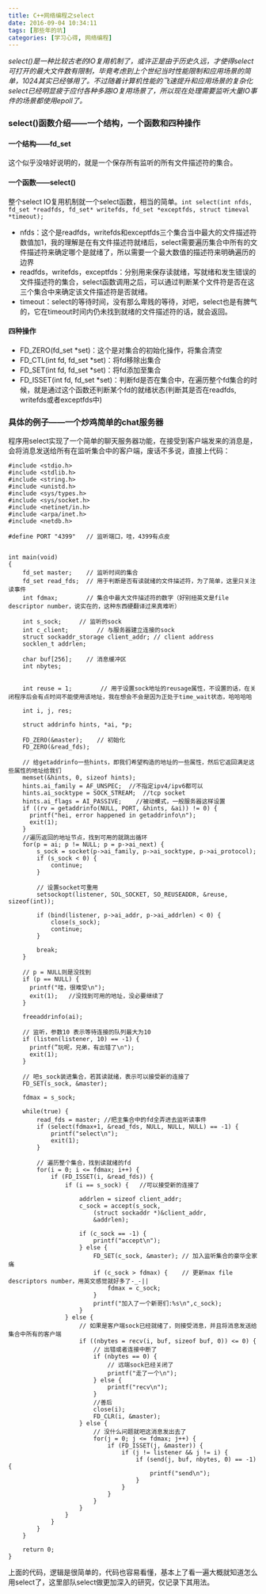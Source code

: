 ```yaml
---
title: C++网络编程之select
date: 2016-09-04 10:34:11
tags: [那些年的坑]
categories: [学习心得, 网络编程]
---
```

*select()是一种比较古老的IO复用机制了，或许正是由于历史久远，才使得select可打开的最大文件数有限制，毕竟考虑到上个世纪当时性能限制和应用场景的简单，1024其实已经够用了。不过随着计算机性能的飞速提升和应用场景的复杂化
select已经明显疲于应付各种多路IO复用场景了，所以现在处理需要监听大量IO事件的场景都使用epoll了。*

### select()函数介绍——一个结构，一个函数和四种操作

#### 一个结构——fd_set
这个似乎没啥好说明的，就是一个保存所有监听的所有文件描述符的集合。

#### 一个函数——select()
整个select IO复用机制就一个select函数，相当的简单。`int select(int nfds, fd_set *readfds, fd_set* writefds, fd_set *exceptfds, struct timeval *timeout);`
- nfds：这个是readfds，writefds和exceptfds三个集合当中最大的文件描述符数值加1，我的理解是在有文件描述符就绪后，select需要遍历集合中所有的文件描述符来确定哪个是就绪了，所以需要一个最大数值的描述符来明确遍历的边界
- readfds，writefds，exceptfds：分别用来保存读就绪，写就绪和发生错误的文件描述符的集合，select函数调用之后，可以通过判断某个文件符是否在这三个集合中来确定该文件描述符是否就绪。
- timeout：select的等待时间，没有那么卑贱的等待，对吧，select也是有脾气的，它在timeout时间内仍未找到就绪的文件描述符的话，就会返回。

<!-- more -->

#### 四种操作
- FD_ZERO(fd_set *set)：这个是对集合的初始化操作，将集合清空
- FD_CTL(int fd, fd_set *set)：将fd移除出集合
- FD_SET(int fd, fd_set *set)：将fd添加至集合
- FD_ISSET(int fd, fd_set *set)：判断fd是否在集合中，在遍历整个fd集合的时候，就是通过这个函数还判断某个fd的就绪状态(判断其是否在readfds, writefds或者exceptfds中)

### 具体的例子——一个炒鸡简单的chat服务器
程序用select实现了一个简单的聊天服务器功能，在接受到客户端发来的消息是，会将消息发送给所有在监听集合中的客户端，废话不多说，直接上代码：
```
#include <stdio.h>
#include <stdlib.h>
#include <string.h>
#include <unistd.h>
#include <sys/types.h>
#include <sys/socket.h>
#include <netinet/in.h>
#include <arpa/inet.h>
#include <netdb.h>

#define PORT "4399"   // 监听端口，哇，4399有点皮


int main(void)
{
    fd_set master;    // 监听时间的集合
    fd_set read_fds;  // 用于判断是否有读就绪的文件描述符，为了简单，这里只关注读事件
    int fdmax;        // 集合中最大文件描述符的数字（好别扭英文是file descriptor number，说实在的，这种东西硬翻译过来真难听）

    int s_sock;     // 监听的sock
    int c_client;        // 与服务器建立连接的sock
    struct sockaddr_storage client_addr; // client address
    socklen_t addrlen;

    char buf[256];    // 消息缓冲区
    int nbytes;


    int reuse = 1;        // 用于设置sock地址的reusage属性，不设置的话，在关闭程序后会有点时间不能使用该地址，我在想会不会是因为正处于time_wait状态，哈哈哈哈

    int i, j, res;

    struct addrinfo hints, *ai, *p;

    FD_ZERO(&master);    // 初始化
    FD_ZERO(&read_fds);

    // 给getaddrinfo一些hints，即我们希望构造的地址的一些属性，然后它返回满足这些属性的地址给我们
    memset(&hints, 0, sizeof hints);
    hints.ai_family = AF_UNSPEC;  //不指定ipv4/ipv6都可以
    hints.ai_socktype = SOCK_STREAM;  //tcp socket
    hints.ai_flags = AI_PASSIVE;    //被动模式，一般服务器这样设置
    if ((rv = getaddrinfo(NULL, PORT, &hints, &ai)) != 0) {
      printf("hei, error happened in getaddrinfo\n");
      exit(1);
    }
    //遍历返回的地址节点，找到可用的就跳出循环
    for(p = ai; p != NULL; p = p->ai_next) {
        s_sock = socket(p->ai_family, p->ai_socktype, p->ai_protocol);
        if (s_sock < 0) {
            continue;
        }

        // 设置socket可重用
        setsockopt(listener, SOL_SOCKET, SO_REUSEADDR, &reuse, sizeof(int));

        if (bind(listener, p->ai_addr, p->ai_addrlen) < 0) {
            close(s_sock);
            continue;
        }

        break;
    }

    // p = NULL则是没找到
    if (p == NULL) {
      printf("哇，很难受\n");
      exit(1);   //没找到可用的地址，没必要继续了
    }

    freeaddrinfo(ai);

    // 监听，参数10 表示等待连接的队列最大为10
    if (listen(listener, 10) == -1) {
      printf(”玩呢，兄弟，有出错了\n");
      exit(1);
    }

    // 吧s_sock装进集合，若其读就绪，表示可以接受新的连接了
    FD_SET(s_sock, &master);

    fdmax = s_sock;

    while(true) {
        read_fds = master; //把主集合中的fd全弄进去监听读事件
        if (select(fdmax+1, &read_fds, NULL, NULL, NULL) == -1) {
            printf("select\n");
            exit(1);
        }

        // 遍历整个集合，找到读就绪的fd
        for(i = 0; i <= fdmax; i++) {
            if (FD_ISSET(i, &read_fds)) {
                if (i == s_sock) {   //可以接受新的连接了

                    addrlen = sizeof client_addr;
                    c_sock = accept(s_sock,
                        (struct sockaddr *)&client_addr,
                        &addrlen);

                    if (c_sock == -1) {
                        printf("accept\n");
                    } else {
                        FD_SET(c_sock, &master); // 加入监听集合的豪华全家痛
                        if (c_sock > fdmax) {    // 更新max file descriptors number，用英文感觉就好多了-_-||
                            fdmax = c_sock;
                        }
                        printf("加入了一个新哥们:%s\n",c_sock);
                    }
                } else {
                    // 如果是客户端sock已经就绪了，则接受消息，并且将消息发送给集合中所有的客户端
                    if ((nbytes = recv(i, buf, sizeof buf, 0)) <= 0) {
                        // 出错或者连接中断了
                        if (nbytes == 0) {
                            // 远端sock已经关闭了
                            printf("走了一个\n");
                        } else {
                            printf("recv\n");
                        }
                        //善后
                        close(i);
                        FD_CLR(i, &master);
                    } else {
                        // 没什么问题就吧这消息发出去了
                        for(j = 0; j <= fdmax; j++) {
                            if (FD_ISSET(j, &master)) {
                                if (j != listener && j != i) {
                                    if (send(j, buf, nbytes, 0) == -1) {
                                        printf("send\n");
                                    }
                                }
                            }
                        }
                    }
                }
            }
        }
    }

    return 0;
}
```
上面的代码，逻辑是很简单的，代码也容易看懂，基本上了看一遍大概就知道怎么用select了，这里部队select做更加深入的研究，仅记录下其用法。
